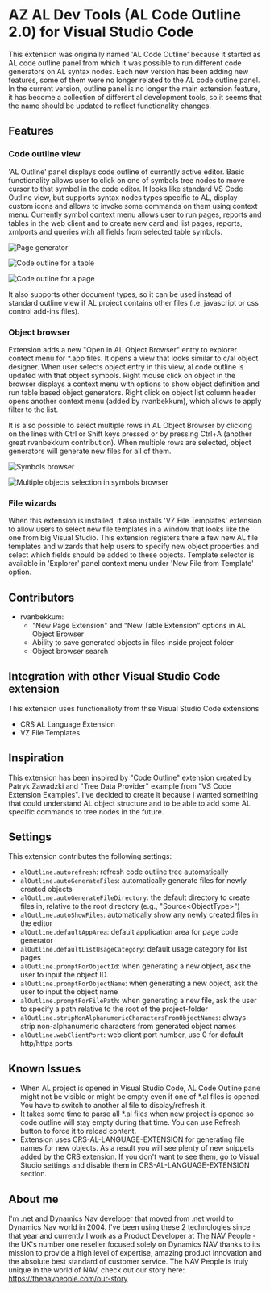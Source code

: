 # AZ AL Dev Tools (AL Code Outline 2.0) for Visual Studio Code

This extension was originally named 'AL Code Outline' because it started as AL code outline panel from which it was possible to run different code generators on AL syntax nodes. Each new version has been adding new features, some of them were no longer related to the AL code outline panel. In the current version, outline panel is no longer the main extension feature, it has become a collection of different al development tools, so it seems that the name should be updated to reflect functionality changes.

## Features

### Code outline view 

'AL Outline' panel displays code outline of currently active editor. Basic functionality allows user to click on one of symbols tree nodes to move cursor to that symbol in the code editor. It looks like standard VS Code Outline view, but supports syntax nodes types specific to AL, display custom icons and allows to invoke some commands on them using context menu. Currently symbol context menu allows user to run pages, reports and tables in the web client and to create new card and list pages, reports, xmlports and queries with all fields from selected table symbols.

![Page generator](resources/screen-wizard.gif)

![Code outline for a table](resources/screen-table.png)

![Code outline for a page](resources/screen-page.png)

It also supports other document types, so it can be used instead of standard outline view if AL project contains other files (i.e. javascript or css control add-ins files). 

### Object browser

Extension adds a new "Open in AL Object Browser" entry to explorer contect menu for *.app files. It opens a view that looks similar to c/al object designer. When user selects object entry in this view, al code outline is updated with that object symbols. Right mouse click on object in the browser displays a context menu with options to show object definition and run table based object generators. Right click on object list column header opens another context menu (added by rvanbekkum), which allows to apply filter to the list.

It is also possible to select multiple rows in AL Object Browser by clicking on the lines with Ctrl or Shift keys pressed or by pressing Ctrl+A (another great rvanbekkum contribution). When multiple rows are selected, object generators will generate new files for all of them.

![Symbols browser](resources/screen-objectbrowser.gif)

![Multiple objects selection in symbols browser](resources/screen-browserselection.png)

### File wizards

When this extension is installed, it also installs 'VZ File Templates' extension to allow users to select new file templates in a window that looks like the one from big Visual Studio. This extension registers there a few new AL file templates and wizards that help users to specify new object properties and select which fields should be added to these objects. Template selector is available in 'Explorer' panel context menu under 'New File from Template' option.

## Contributors

- rvanbekkum: 
  * "New Page Extension" and "New Table Extension" options in AL Object Browser
  * Ability to save generated objects in files inside project folder
  * Object browser search

## Integration with other Visual Studio Code extension

This extension uses functionalioty from thse Visual Studio Code extensions
- CRS AL Language Extension 
- VZ File Templates

## Inspiration

This extension has been inspired by "Code Outline" extension created by Patryk Zawadzki and "Tree Data Provider" example from "VS Code Extension Examples". I've decided to create it because I wanted something that could understand AL object structure and to be able to add some AL specific commands to tree nodes in the future. 

## Settings

This extension contributes the following settings:

* `alOutline.autorefresh`: refresh code outline tree automatically
* `alOutline.autoGenerateFiles`: automatically generate files for newly created objects
* `alOutline.autoGenerateFileDirectory`: the default directory to create files in, relative to the root directory (e.g., \"Source\<ObjectType\>\")
* `alOutline.autoShowFiles`: automatically show any newly created files in the editor
* `alOutline.defaultAppArea`: default application area for page code generator
* `alOutline.defaultListUsageCategory`: default usage category for list pages
* `alOutline.promptForObjectId`: when generating a new object, ask the user to input the object ID.
* `alOutline.promptForObjectName`: when generating a new object, ask the user to input the object name
* `alOutline.promptForFilePath`: when generating a new file, ask the user to specify a path relative to the root of the project-folder
* `alOutline.stripNonAlphanumericCharactersFromObjectNames`: always strip non-alphanumeric characters from generated object names
* `alOutline.webClientPort`: web client port number, use 0 for default http/https ports

## Known Issues

- When AL project is opened in Visual Studio Code, AL Code Outline pane might not be visible or might be empty even if one of *.al files is opened. You have to switch to another al file to display/refresh it.
- It takes some time to parse all *.al files when new project is opened so code outline will stay empty during that time. You can use Refresh button to force it to reload content. 
- Extension uses CRS-AL-LANGUAGE-EXTENSION for generating file names for new objects. As a result you will see plenty of new snippets added by the CRS extension. If you don't want to see them, go to Visual Studio settings and disable them in CRS-AL-LANGUAGE-EXTENSION section.

## About me

I'm .net and Dynamics Nav developer that moved from .net world to Dynamics Nav world in 2004. I've been using these 2 technologies since that year and currently I work as a Product Developer at The NAV People - the UK's number one reseller focused solely on Dynamics NAV thanks to its mission to provide a high level of expertise, amazing product innovation and the absolute best standard of customer service. The NAV People is truly unique in the world of NAV, check out our story here: https://thenavpeople.com/our-story 
